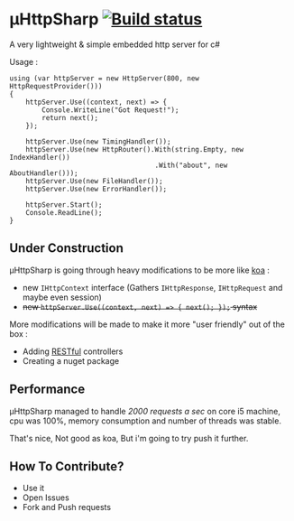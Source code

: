 # µHttpSharp [![Build status](https://ci.appveyor.com/api/projects/status?id=1schhjbpx7oomrx7)](https://ci.appveyor.com/project/uhttpsharp)

A very lightweight & simple embedded http server for c# 

Usage : 

	using (var httpServer = new HttpServer(800, new HttpRequestProvider()))
	{
		httpServer.Use((context, next) => {
			Console.WriteLine("Got Request!");
			return next();
		});

		httpServer.Use(new TimingHandler());
		httpServer.Use(new HttpRouter().With(string.Empty, new IndexHandler())
										.With("about", new AboutHandler()));
		httpServer.Use(new FileHandler());
		httpServer.Use(new ErrorHandler());
		
		httpServer.Start();
		Console.ReadLine();
	}
	
## Under Construction

µHttpSharp is going through heavy modifications to be more like [koa](http://koajs.com) :  

* new `IHttpContext` interface (Gathers `IHttpResponse`, `IHttpRequest` and maybe even session)
* ~~new `httpServer.Use((context, next) => { next(); });` syntax~~

More modifications will be made to make it more "user friendly" out of the box :

* Adding [RESTful](http://en.wikipedia.org/wiki/Representational_state_transfer) controllers
* Creating a nuget package

## Performance

µHttpSharp managed to handle *2000 requests a sec* on core i5 machine, cpu was 100%, memory consumption and number of threads was stable.

That's nice, Not good as koa, But i'm going to try push it further.

## How To Contribute?

* Use it
* Open Issues
* Fork and Push requests



